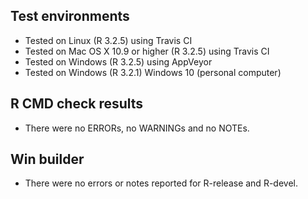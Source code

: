 ## Test environments

* Tested on Linux (R 3.2.5) using Travis CI
* Tested on Mac OS X 10.9 or higher (R 3.2.5) using Travis CI
* Tested on Windows (R 3.2.5) using AppVeyor
* Tested on Windows (R 3.2.1) Windows 10 (personal computer)

## R CMD check results

* There were no ERRORs, no WARNINGs and no NOTEs. 

## Win builder

* There were no errors or notes reported for R-release and R-devel.

